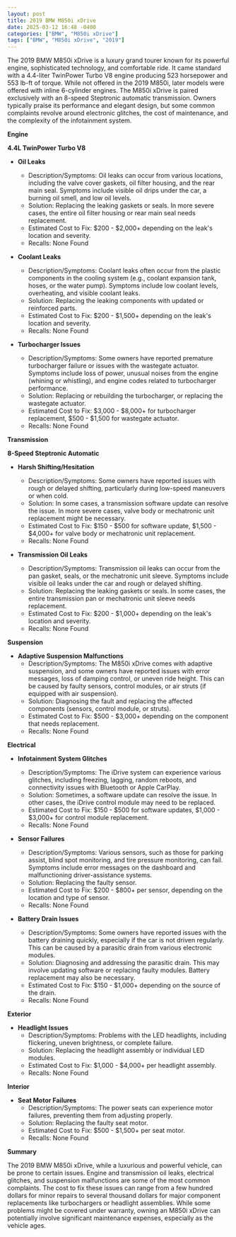 ```yaml
---
layout: post
title: 2019 BMW M850i xDrive
date: 2025-03-12 16:48 -0400
categories: ["BMW", "M850i xDrive"]
tags: ["BMW", "M850i xDrive", "2019"]
---
```

The 2019 BMW M850i xDrive is a luxury grand tourer known for its powerful engine, sophisticated technology, and comfortable ride. It came standard with a 4.4-liter TwinPower Turbo V8 engine producing 523 horsepower and 553 lb-ft of torque. While not offered in the 2019 M850i, later models were offered with inline 6-cylinder engines. The M850i xDrive is paired exclusively with an 8-speed Steptronic automatic transmission. Owners typically praise its performance and elegant design, but some common complaints revolve around electronic glitches, the cost of maintenance, and the complexity of the infotainment system.

**Engine**

**4.4L TwinPower Turbo V8**

*   **Oil Leaks**
    *   Description/Symptoms: Oil leaks can occur from various locations, including the valve cover gaskets, oil filter housing, and the rear main seal. Symptoms include visible oil drips under the car, a burning oil smell, and low oil levels.
    *   Solution: Replacing the leaking gaskets or seals. In more severe cases, the entire oil filter housing or rear main seal needs replacement.
    *   Estimated Cost to Fix: $200 - $2,000+ depending on the leak's location and severity.
    *   Recalls: None Found

*   **Coolant Leaks**
    *   Description/Symptoms: Coolant leaks often occur from the plastic components in the cooling system (e.g., coolant expansion tank, hoses, or the water pump). Symptoms include low coolant levels, overheating, and visible coolant leaks.
    *   Solution: Replacing the leaking components with updated or reinforced parts.
    *   Estimated Cost to Fix: $200 - $1,500+ depending on the leak's location and severity.
    *   Recalls: None Found

*   **Turbocharger Issues**
    *   Description/Symptoms: Some owners have reported premature turbocharger failure or issues with the wastegate actuator. Symptoms include loss of power, unusual noises from the engine (whining or whistling), and engine codes related to turbocharger performance.
    *   Solution: Replacing or rebuilding the turbocharger, or replacing the wastegate actuator.
    *   Estimated Cost to Fix: $3,000 - $8,000+ for turbocharger replacement, $500 - $1,500 for wastegate actuator.
    *   Recalls: None Found

**Transmission**

**8-Speed Steptronic Automatic**

*   **Harsh Shifting/Hesitation**
    *   Description/Symptoms: Some owners have reported issues with rough or delayed shifting, particularly during low-speed maneuvers or when cold.
    *   Solution: In some cases, a transmission software update can resolve the issue. In more severe cases, valve body or mechatronic unit replacement might be necessary.
    *   Estimated Cost to Fix: $150 - $500 for software update, $1,500 - $4,000+ for valve body or mechatronic unit replacement.
    *   Recalls: None Found

*   **Transmission Oil Leaks**
    *   Description/Symptoms: Transmission oil leaks can occur from the pan gasket, seals, or the mechatronic unit sleeve. Symptoms include visible oil leaks under the car and rough or delayed shifting.
    *   Solution: Replacing the leaking gaskets or seals. In some cases, the entire transmission pan or mechatronic unit sleeve needs replacement.
    *   Estimated Cost to Fix: $200 - $1,000+ depending on the leak's location and severity.
    *   Recalls: None Found

**Suspension**

*   **Adaptive Suspension Malfunctions**
    *   Description/Symptoms: The M850i xDrive comes with adaptive suspension, and some owners have reported issues with error messages, loss of damping control, or uneven ride height. This can be caused by faulty sensors, control modules, or air struts (if equipped with air suspension).
    *   Solution: Diagnosing the fault and replacing the affected components (sensors, control module, or struts).
    *   Estimated Cost to Fix: $500 - $3,000+ depending on the component that needs replacement.
    *   Recalls: None Found

**Electrical**

*   **Infotainment System Glitches**
    *   Description/Symptoms: The iDrive system can experience various glitches, including freezing, lagging, random reboots, and connectivity issues with Bluetooth or Apple CarPlay.
    *   Solution: Sometimes, a software update can resolve the issue. In other cases, the iDrive control module may need to be replaced.
    *   Estimated Cost to Fix: $150 - $500 for software updates, $1,000 - $3,000+ for control module replacement.
    *   Recalls: None Found

*   **Sensor Failures**
    *   Description/Symptoms: Various sensors, such as those for parking assist, blind spot monitoring, and tire pressure monitoring, can fail. Symptoms include error messages on the dashboard and malfunctioning driver-assistance systems.
    *   Solution: Replacing the faulty sensor.
    *   Estimated Cost to Fix: $200 - $800+ per sensor, depending on the location and type of sensor.
    *   Recalls: None Found

*   **Battery Drain Issues**
    *   Description/Symptoms: Some owners have reported issues with the battery draining quickly, especially if the car is not driven regularly. This can be caused by a parasitic drain from various electronic modules.
    *   Solution: Diagnosing and addressing the parasitic drain. This may involve updating software or replacing faulty modules. Battery replacement may also be necessary.
    *   Estimated Cost to Fix: $150 - $1,000+ depending on the source of the drain.
    *   Recalls: None Found

**Exterior**

*   **Headlight Issues**
    *   Description/Symptoms: Problems with the LED headlights, including flickering, uneven brightness, or complete failure.
    *   Solution: Replacing the headlight assembly or individual LED modules.
    *   Estimated Cost to Fix: $1,000 - $4,000+ per headlight assembly.
    *   Recalls: None Found

**Interior**

*   **Seat Motor Failures**
    *   Description/Symptoms: The power seats can experience motor failures, preventing them from adjusting properly.
    *   Solution: Replacing the faulty seat motor.
    *   Estimated Cost to Fix: $500 - $1,500+ per seat motor.
    *   Recalls: None Found

**Summary**

The 2019 BMW M850i xDrive, while a luxurious and powerful vehicle, can be prone to certain issues. Engine and transmission oil leaks, electrical glitches, and suspension malfunctions are some of the most common complaints. The cost to fix these issues can range from a few hundred dollars for minor repairs to several thousand dollars for major component replacements like turbochargers or headlight assemblies. While some problems might be covered under warranty, owning an M850i xDrive can potentially involve significant maintenance expenses, especially as the vehicle ages.

